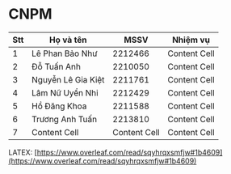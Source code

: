 # CNPM  

| Stt  | Họ và tên | MSSV | Nhiệm vụ |
| ------------- | ------------- | ------------- | ------------- |
| 1  | Lê Phan Bảo Như  | 2212466  | Content Cell  | 
| 2  | Đỗ Tuấn Anh| 2210050 | Content Cell  | 
| 3  | Nguyễn Lê Gia Kiệt  | 2211761  | Content Cell  | 
| 4  | Lâm Nữ Uyển Nhi  | 2212429  | Content Cell  | 
| 5  | Hồ Đăng Khoa  | 2211588  | Content Cell  | 
| 6  | Trương Anh Tuấn  | 2213810  | Content Cell  | 
| 7  | Content Cell  | Content Cell  | Content Cell  | 

LATEX: [https://www.overleaf.com/read/sqyhrqxsmfjw#1b4609](https://www.overleaf.com/read/sqyhrqxsmfjw#1b4609)
